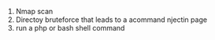 1. Nmap scan
2. Directoy bruteforce that leads to a acommand njectin page
3. run a php or bash shell command 
